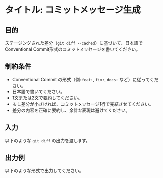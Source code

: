 # タイトル: コミットメッセージ生成

## 目的

ステージングされた差分（`git diff --cached`）に基づいて、日本語でConventional Commit形式のコミットメッセージを書いてください。


## 制約条件

- Conventional Commit の形式（例: `feat:`, `fix:`, `docs:` など）に従ってください。
- 日本語で書いてください。
- 1文または2文で要約してください。
- もし差分が小さければ、コミットメッセージ1行で完結させてください。
- 差分の内容を正確に要約し、余計な表現は避けてください。

## 入力

以下のような `git diff` の出力を渡します。

## 出力例

以下のような形式で出力してください。

